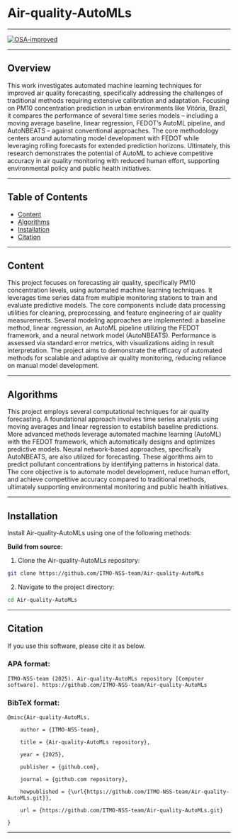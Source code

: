 # Air-quality-AutoMLs

---

[![OSA-improved](https://img.shields.io/badge/improved%20by-OSA-yellow)](https://github.com/aimclub/OSA)

---

## Overview

This work investigates automated machine learning techniques for improved air quality forecasting, specifically addressing the challenges of traditional methods requiring extensive calibration and adaptation. Focusing on PM10 concentration prediction in urban environments like Vitória, Brazil, it compares the performance of several time series models – including a moving average baseline, linear regression, FEDOT’s AutoML pipeline, and AutoNBEATS – against conventional approaches. The core methodology centers around automating model development with FEDOT while leveraging rolling forecasts for extended prediction horizons. Ultimately, this research demonstrates the potential of AutoML to achieve competitive accuracy in air quality monitoring with reduced human effort, supporting environmental policy and public health initiatives.

---

## Table of Contents

- [Content](#content)
- [Algorithms](#algorithms)
- [Installation](#installation)
- [Citation](#citation)

---
## Content

This project focuses on forecasting air quality, specifically PM10 concentration levels, using automated machine learning techniques. It leverages time series data from multiple monitoring stations to train and evaluate predictive models. The core components include data processing utilities for cleaning, preprocessing, and feature engineering of air quality measurements. Several modeling approaches are implemented: a baseline method, linear regression, an AutoML pipeline utilizing the FEDOT framework, and a neural network model (AutoNBEATS). Performance is assessed via standard error metrics, with visualizations aiding in result interpretation. The project aims to demonstrate the efficacy of automated methods for scalable and adaptive air quality monitoring, reducing reliance on manual model development.

---

## Algorithms

This project employs several computational techniques for air quality forecasting. A foundational approach involves time series analysis using moving averages and linear regression to establish baseline predictions. More advanced methods leverage automated machine learning (AutoML) with the FEDOT framework, which automatically designs and optimizes predictive models. Neural network-based approaches, specifically AutoNBEATS, are also utilized for forecasting. These algorithms aim to predict pollutant concentrations by identifying patterns in historical data. The core objective is to automate model development, reduce human effort, and achieve competitive accuracy compared to traditional methods, ultimately supporting environmental monitoring and public health initiatives.

---

## Installation

Install Air-quality-AutoMLs using one of the following methods:

**Build from source:**

1. Clone the Air-quality-AutoMLs repository:
```sh
git clone https://github.com/ITMO-NSS-team/Air-quality-AutoMLs
```

2. Navigate to the project directory:
```sh
cd Air-quality-AutoMLs
```

---

## Citation

If you use this software, please cite it as below.

### APA format:

    ITMO-NSS-team (2025). Air-quality-AutoMLs repository [Computer software]. https://github.com/ITMO-NSS-team/Air-quality-AutoMLs

### BibTeX format:

    @misc{Air-quality-AutoMLs,

        author = {ITMO-NSS-team},

        title = {Air-quality-AutoMLs repository},

        year = {2025},

        publisher = {github.com},

        journal = {github.com repository},

        howpublished = {\url{https://github.com/ITMO-NSS-team/Air-quality-AutoMLs.git}},

        url = {https://github.com/ITMO-NSS-team/Air-quality-AutoMLs.git}

    }

---
